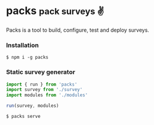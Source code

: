 # packs <small>pack surveys :v:</small>

Packs is a tool to build, configure, test and deploy surveys.

### Installation
```
$ npm i -g packs
```

### Static survey generator
```javascript
import { run } from 'packs'
import survey from './survey'
import modules from './modules'

run(survey, modules)
```
```
$ packs serve
```
